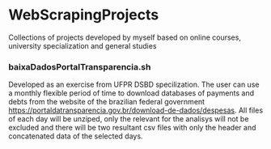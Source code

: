 # WebScrapingProjects
Collections of projects developed by myself based on online courses, university specialization and general studies

### baixaDadosPortalTransparencia.sh
Developed as an exercise from UFPR DSBD specilization. The user can use a monthly flexible period of time 
to download databases of payments and debts from the website of the brazilian federal government 
https://portaldatransparencia.gov.br/download-de-dados/despesas. All files of each day will be unziped, only the 
relevant for the analisys will not be excluded and there will be two resultant csv files with only the header and
concatenated data of the selected days.
